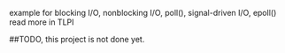 example for blocking I/O, nonblocking I/O, poll(), signal-driven I/O, epoll()
read more in TLPI

##TODO, this project is not done yet.
